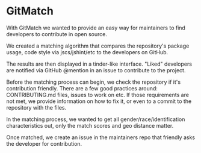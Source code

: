 # GitMatch
With GitMatch we wanted to provide an easy way for maintainers to find developers to contribute in open source.

We created a matching algorithm that compares the repository's package usage, code style via jscs/jshint/etc to the developers on GitHub.

The results are then displayed in a tinder-like interface. "Liked" developers are notified via GitHub @mention in an issue to contribute to the project.

Before the matching process can begin, we check the repository if it's contribution friendly. There are a few good practices around: CONTRIBUTING.md files, issues to work on etc. If those requirements are not met, we provide information on how to fix it, or even to a commit to the repository with the files.

In the matching process, we wanted to get all gender/race/identification characteristics out, only the match scores and geo distance matter.

Once matched, we create an issue in the maintainers repo that friendly asks the developer for contribution.
